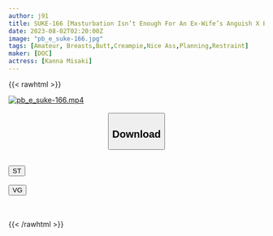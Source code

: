 ```yaml
---
author: j91
title: SUKE-166 [Masturbation Isn’t Enough For An Ex-Wife’s Anguish X Burning Crazy One Night Only Sex] A Divorced Beautiful Woman With An Excessive Sexual Desire Is A Gachi Orgasmic Orgasmic! ! Just For Today, I Forget About C***d-Rearing And Leave Myself To Pleasure… It’s Been A Long Time Since I’ve Had A Net Reddeep Throat With An Ecstatic Expression! The Liberated Lust Doesn’t Know To Stop… Rich Vaginal Cum Shot Sex That Makes The Beautiful Butt Dance And Repeats The Climax! [Ns Tokyo Fuck 13th Saki] (Kanna Misaki)
date: 2023-08-02T02:20:00Z
image: "pb_e_suke-166.jpg"
tags: [Amateur, Breasts,Butt,Creampie,Nice Ass,Planning,Restraint]
maker: [DOC]
actress: [Kanna Misaki]
---
```



{{< rawhtml >}}

<div class="video" data-videoid="z3aYP6oabBUYlkp">
    <a href="javascript:;">
        <img src="https://my.j91.asia/posts/pb_e_suke-166/pb_e_suke-166.jpg" width="WIDTH" height="HEIGHT" alt="pb_e_suke-166.mp4" loading="lazy">
    </a>
</div>

<script type="text/javascript" src="https://j91.asia/asset/on-demand-st.js"></script>

<br>
  <link rel="stylesheet" href="https://j91.asia/asset/bs5.css">
  
  <center>
  <button class="btn btn-primary" type="button" data-bs-toggle="collapse" data-bs-target=".multi-collapse" aria-expanded="false" aria-controls="multiCollapseExample1 multiCollapseExample2"><h2>Download</h2></button></center>
</p>
<div class="row">
  <div class="col">
    <div class="collapse multi-collapse" id="multiCollapseExample1">
      <div class="card card-body">
	      	      <br>
<div class="buttons">  
<a href="https://streamtape.to/v/z3aYP6oabBUYlkp"><button class="btn-hover color-3"><i class="fa fa-download"></i> ST</button></a></div>
    </div>
  </div>
</div>
  <div class="col">
    <div class="collapse multi-collapse" id="multiCollapseExample2">
      <div class="card card-body">
	      <br>
<div class="buttons">
    <a href="https://vgembed.com/v/e028E6GPlmOYAvq"><button class="btn-hover color-9"><i class="fa fa-download"></i> VG</button></a></div>
<br><br>
      </div>
    </div>
  </div>
</div>

{{< /rawhtml >}}
